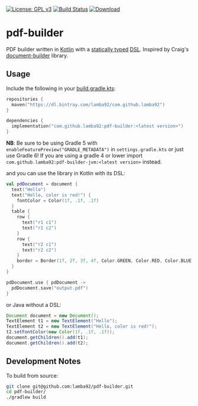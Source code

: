 [![License: GPL v3](https://img.shields.io/badge/License-GPL%20v3-blue.svg)](http://www.gnu.org/licenses/gpl-3.0) [![Build Status](https://travis-ci.org/lamba92/pdf-builder.svg?branch=master)](https://travis-ci.org/lamba92/pdf-builder) [ ![Download](https://api.bintray.com/packages/lamba92/com.github.lamba92/pdf-builder/images/download.svg) ](https://bintray.com/lamba92/com.github.lamba92/pdf-builder/_latestVersion)

# pdf-builder

PDF builder written in [Kotlin](https://kotlinlang.org/) with a [statically typed](https://en.wikipedia.org/wiki/Type_system#Static_type_checking) [DSL](https://en.wikipedia.org/wiki/Domain-specific_language). Inspired by Craig's [document-builder](https://github.com/craigburke/document-builder) library.

## Usage

Include the following in your [build.gradle.kts](https://docs.gradle.org/current/userguide/userguide_single.html):

```kotlin
repositories {
  maven("https://dl.bintray.com/lamba92/com.github.lamba92")
}

dependencies {
  implementation("com.github.lamba92:pdf-builder:<latest version>")
}
```

**NB**: Be sure to be using Gradle 5 with `enableFeaturePreview("GRADLE_METADATA")` in `settings.gradle.kts` or just use Gradle 6! If you are using a gradle 4 or lower import `com.github.lamba92:pdf-builder-jvm:<latest version>` instead. 

and you can use the library in Kotlin with its DSL:

```kotlin
val pdDocument = document {
  text("Hello")
  text("Hello, color is red!") {
    fontColor = Color(1f, .1f, .1f)
  }
  table {
    row {
      text("r1 c1")
      text("r1 c2")
    }
    row {
      text("r2 c1")
      text("r2 c2")
    }
    border = Border(1f, 2f, 3f, 4f, Color.GREEN, Color.RED, Color.BLUE, Color.BLACK)
  }
}

pdDocument.use { pdDocument ->
  pdDocument.save("output.pdf")
}
```

or Java without a DSL:

```java
Document document = new Document();
TextElement t1 = new TextElement("Hello");
TextElement t2 = new TextElement("Hello, color is red!");
t2.setFontColor(new Color(1f, .1f, .1f));
document.getChildren().add(t1);
document.getChildren().add(t2);
```

## Development Notes

To build from source:

```bash
git clone git@github.com:lamba92/pdf-builder.git
cd pdf-builder/
./gradlew build
```
